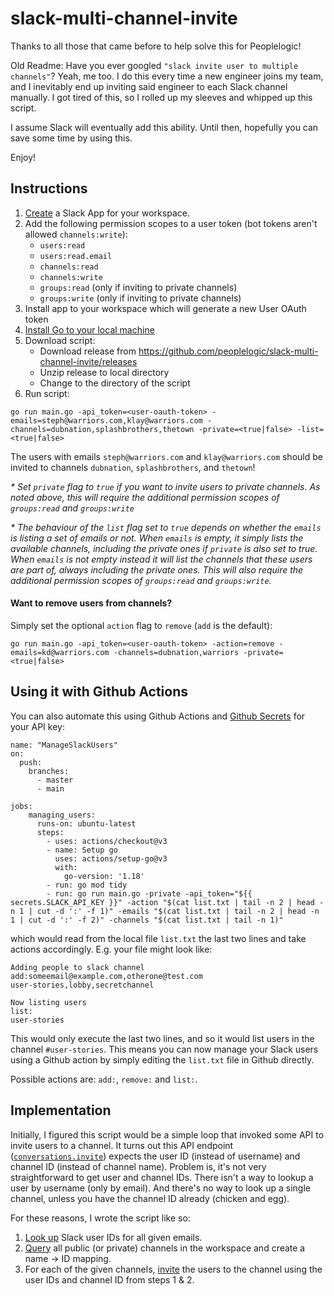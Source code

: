 # slack-multi-channel-invite
Thanks to all those that came before to help solve this for Peoplelogic!

Old Readme:
Have you ever googled `"slack invite user to multiple channels"`?  Yeah, me too.  I do this every time a new engineer joins my team, and I inevitably end up inviting said engineer to each Slack channel manually.  I got tired of this, so I rolled up my sleeves and whipped up this script.

I assume Slack will eventually add this ability.  Until then, hopefully you can save some time by using this.

Enjoy!

## Instructions
1. [Create](https://api.slack.com/apps) a Slack App for your workspace.
2. Add the following permission scopes to a user token (bot tokens aren't allowed `channels:write`):
    - `users:read`
    - `users:read.email`
    - `channels:read`
    - `channels:write`
    - `groups:read` (only if inviting to private channels)
    - `groups:write` (only if inviting to private channels)
3. Install app to your workspace which will generate a new User OAuth token
4. [Install Go to your local machine](https://go.dev/doc/install)
5. Download script:
    - Download release from https://github.com/peoplelogic/slack-multi-channel-invite/releases
    - Unzip release to local directory
    - Change to the directory of the script
6. Run script:

`go run main.go -api_token=<user-oauth-token> -emails=steph@warriors.com,klay@warriors.com -channels=dubnation,splashbrothers,thetown -private=<true|false> -list=<true|false>`

The users with emails `steph@warriors.com` and `klay@warriors.com` should be invited to channels `dubnation`, `splashbrothers`, and `thetown`!

_* Set `private` flag to `true` if you want to invite users to private channels.  As noted above, this will require the additional permission scopes of `groups:read` and `groups:write`_

_* The behaviour of the `list` flag set to `true` depends on whether the `emails` is listing a set of emails or not. When `emails` is empty, it simply lists the available channels, including the private ones if `private` is also set to true. When `emails` is not empty instead it will list the channels that these users are part of, always including the private ones. This will also require the additional permission scopes of `groups:read` and `groups:write`._

#### Want to remove users from channels?
Simply set the optional `action` flag to `remove` (`add` is the default):

`go run main.go -api_token=<user-oauth-token> -action=remove -emails=kd@warriors.com -channels=dubnation,warriors -private=<true|false>`

## Using it with Github Actions

You can also automate this using Github Actions and [Github Secrets](https://docs.github.com/en/actions/security-guides/encrypted-secrets) for your API key:
```
name: "ManageSlackUsers"
on:
  push:
    branches:
      - master
      - main

jobs:
    managing_users:
      runs-on: ubuntu-latest
      steps:
        - uses: actions/checkout@v3
        - name: Setup go
          uses: actions/setup-go@v3
          with:
            go-version: '1.18'
        - run: go mod tidy
        - run: go run main.go -private -api_token="${{ secrets.SLACK_API_KEY }}" -action "$(cat list.txt | tail -n 2 | head -n 1 | cut -d ':' -f 1)" -emails "$(cat list.txt | tail -n 2 | head -n 1 | cut -d ':' -f 2)" -channels "$(cat list.txt | tail -n 1)"
```
which would read from the local file `list.txt` the last two lines and take actions accordingly. E.g. your file might look like:
```
Adding people to slack channel 
add:someemail@example.com,otherone@test.com
user-stories,lobby,secretchannel

Now listing users
list:
user-stories
```
This would only execute the last two lines, and so it would list users in the channel `#user-stories`.
This means you can now manage your Slack users using a Github action by simply editing the `list.txt` file in Github directly.

Possible actions are: `add:`, `remove:` and `list:`.

## Implementation
Initially, I figured this script would be a simple loop that invoked some API to invite users to a channel.  It turns out this API endpoint ([`conversations.invite`](https://api.slack.com/methods/conversations.invite)) expects the user ID (instead of username) and channel ID (instead of channel name).  Problem is, it's not very straightforward to get user and channel IDs. There isn't a way to lookup a user by username (only by email).  And there's no way to look up a single channel, unless you have the channel ID already (chicken and egg).

For these reasons, I wrote the script like so:
1. [Look up](https://api.slack.com/methods/users.lookupByEmail) Slack user IDs for all given emails.
2. [Query](https://api.slack.com/methods/conversations.list) all public (or private) channels in the workspace and create a name -> ID mapping.
3. For each of the given channels, [invite](https://api.slack.com/methods/conversations.invite) the users to the channel using the user IDs and channel ID from steps 1 & 2.
